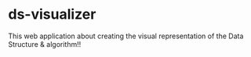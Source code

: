 # ds-visualizer
This web application about creating the visual representation of the Data Structure &amp; algorithm!!
